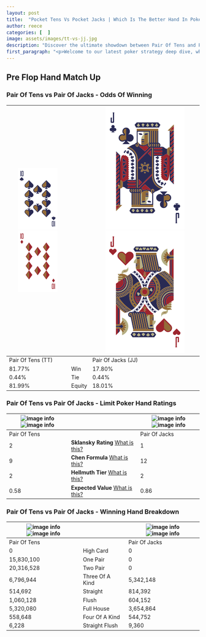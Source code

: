 ```yaml
---
layout: post
title:  "Pocket Tens Vs Pocket Jacks | Which Is The Better Hand In Poker? A Complete Guide"
author: reece
categories: [  ]
image: assets/images/tt-vs-jj.jpg
description: "Discover the ultimate showdown between Pair Of Tens and Pair Of Jacks in poker! Uncover the odds, strategies, and scenarios where one hand triumphs over the other. Get ready to up your poker game with this thrilling analysis."
first_paragraph: "<p>Welcome to our latest poker strategy deep dive, where we're pitting two distinct hands against each other in a high-stakes showdown: Pair Of Tens vs Pair Of Jacks.</p><p>In the dynamic world of poker, every decision counts, and knowing which hand holds the upper hand is key to your success at the table.</p><p>In this article, we'll dissect these two hands, explore the scenarios where one dominates the other, and equip you with the knowledge to make strategic choices that can tip the odds in your favor.</p><p>Get ready to unravel the intriguing dynamics of these poker hands and elevate your game to new heights.</p>"
---
```




[comment]: # (sp0)

## Pre Flop Hand Match Up

<div class="table hand-ratings" markdown="1"> 



### Pair Of Tens vs Pair Of Jacks - Odds Of Winning


    
| ![image info](assets/images/hand1/t.png) ![image info](assets/images/hand1/to.png) |  | ![image info](assets/images/hand2/j.png) ![image info](assets/images/hand2/jo.png) |
| -------- | -------- | -------- |
| Pair Of Tens (TT) |  | Pair Of Jacks (JJ) |
| 81.77% | Win | 17.80% |
| 0.44% | Tie | 0.44% |
| 81.99% | Equity | 18.01% |




[comment]: # (sp1)



### Pair Of Tens vs Pair Of Jacks - Limit Poker Hand Ratings


    
| ![image info](https://www.riverpairs.com/assets/images/hand1/t.png) ![image info](https://www.riverpairs.com/assets/images/hand1/to.png) |  | ![image info](https://www.riverpairs.com/assets/images/hand2/j.png) ![image info](https://www.riverpairs.com/assets/images/hand2/jo.png) |
| -------- | -------- | -------- |
| Pair Of Tens |  | Pair Of Jacks |
| 2 | **Sklansky Rating** [What is this?](/sklansky-rating-explained) | 1 |
| 9 | **Chen Formula** [What is this?](/chen-formula-explained) | 12 |
| 2 | **Hellmuth Tier** [What is this?](/Hellmuth-tier-explained) | 2 |
| 0.58 | **Expected Value** [What is this?](/expected-value-explained) | 0.86 |




[comment]: # (sp2)



### Pair Of Tens vs Pair Of Jacks - Winning Hand Breakdown


    
| ![image info](https://www.riverpairs.com/assets/images/hand1/t.png) ![image info](https://www.riverpairs.com/assets/images/hand1/to.png) |  | ![image info](https://www.riverpairs.com/assets/images/hand2/j.png) ![image info](https://www.riverpairs.com/assets/images/hand2/jo.png) |
| -------- | -------- | -------- |
| Pair Of Tens |  | Pair Of Jacks |
| 0 | High Card | 0 |
| 15,830,100 | One Pair | 0 |
| 20,316,528 | Two Pair | 0 |
| 6,796,944 | Three Of A Kind | 5,342,148 |
| 514,692 | Straight | 814,392 |
| 1,060,128 | Flush | 604,152 |
| 5,320,080 | Full House | 3,654,864 |
| 558,648 | Four Of A Kind | 544,752 |
| 6,228 | Straight Flush | 9,360 |




[comment]: # (sp3)



</div>

[comment]: # (sp4)



[comment]: # (sp5)

